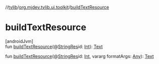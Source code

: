 //[tvlib](../../index.md)/[org.mjdev.tvlib.ui.toolkit](index.md)/[buildTextResource](build-text-resource.md)

# buildTextResource

[androidJvm]\
fun [buildTextResource](build-text-resource.md)(@[StringRes](https://developer.android.com/reference/kotlin/androidx/annotation/StringRes.html)id: [Int](https://kotlinlang.org/api/latest/jvm/stdlib/kotlin/-int/index.html)): [Text](-text/index.md)

fun [buildTextResource](build-text-resource.md)(@[StringRes](https://developer.android.com/reference/kotlin/androidx/annotation/StringRes.html)id: [Int](https://kotlinlang.org/api/latest/jvm/stdlib/kotlin/-int/index.html), vararg formatArgs: [Any](https://kotlinlang.org/api/latest/jvm/stdlib/kotlin/-any/index.html)): [Text](-text/index.md)
